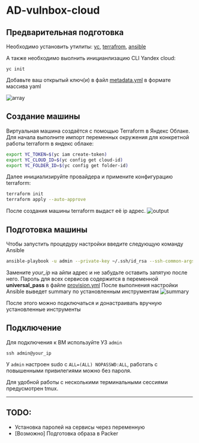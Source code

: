 # AD-vulnbox-cloud
## Предварительная подготовка
Необходимо установить утилиты: [yc](https://cloud.yandex.ru/ru/docs/cli/quickstart), [terrafrom](https://developer.hashicorp.com/terraform/install?product_intent=terraform), [ansible](https://docs.ansible.com/ansible/latest/installation_guide/intro_installation.html) 

А также необходимо выолнить иницианлизацию CLI Yandex cloud:
```
yc init
```
Добавьте ваш открытый ключ(и) в файл [metadata.yml](./metadata.yml) в формате массива yaml

![array](./static/array.png)

## Создание машины 
Виртуальная машина создаётся с помощью Terraform в Яндекс Облаке.
Для начала выполните импорт переменных окружения для конкретной работы terraform в яндекс облаке:
```bash
export YC_TOKEN=$(yc iam create-token)
export YC_CLOUD_ID=$(yc config get cloud-id)
export YC_FOLDER_ID=$(yc config get folder-id)
```
Далее инициализируйте провайдера и примените конфигурацию terraform:
```bash
terraform init
terraform apply --auto-approve 
```
После создания машины terraform выдаст её ip адрес.
![output](./static/output.png)

## Подготовка машины
Чтобы запустить процедуру настройки введите следующую команду Ansible 
```bash
ansible-playbook -u admin --private-key ~/.ssh/id_rsa --ssh-common-args='-o StrictHostKeyChecking=no' provision.yml -i your_ip,
```
Замените *your_ip* на айпи адрес и не забудьте оставить запятую после него.
Пароль для всех сервисов содержится в переменной **universal_pass** в файле [provision.yml](./provision.yml)
После выполнения настройки Ansible выведет summary по установленным инструментам
![summary](./static/summary.png) 

После этого можно подключаться и донастраивать вручную установленные инструменты

## Подключение 
Для подключения к ВМ используйте УЗ `admin`
```
ssh admin@your_ip
```
У `admin` настроен sudo c `ALL=(ALL) NOPASSWD:ALL`, работать с повышенными привилегиями можно без пароля.

Для удобной работы с несколькими терминальными сессиями предусмотрен tmux.

--- 
## TODO:
- Установка паролей на сервисы через переменную
- [Возможно] Подготовка образа в Packer
